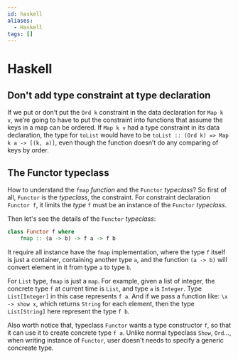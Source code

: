 ```yaml
---
id: haskell
aliases:
  - Haskell
tags: []
---
```


# Haskell

## Don't add type constraint at type declaration

If we put or don’t put the `Ord k` constraint in the data declaration for `Map k v`,
we’re going to have to put the constraint into functions that assume the keys in
a map can be ordered. If `Map k v` had a type constraint in its data declaration,
the type for `toList` would have to be `toList :: (Ord k) => Map k a -> [(k, a)]`,
even though the function doesn’t do any comparing of keys by order.

## The Functor typeclass

How to understand the `fmap` *function* and the `Functor` *typeclass*?
So first of all, `Functor` is the *typeclass*, the constraint.
For constraint declaration `Functor f`, it limits the *type* `f` must be an
instance of the `Functor` *typeclass*.

Then let's see the details of the `Functor` *typeclass*:

```haskell
class Functor f where
    fmap :: (a -> b) -> f a -> f b
```

It require all instance have the `fmap` implementation, where the type `f` itself
is just a container, containing another type `a`, and the function `(a -> b)`
will convert element in it from type `a` to type `b`.

For `List` type, `fmap` is just a `map`. For example, given a list of integer,
the concrete type `f` at current time is `List`, and type `a` is `Integer`.
Type `List[Integer]` in this case represents `f a`.
And if we pass a function like: `\x -> show x`, which returns `String` for
each element, then the type `List[String]` here represent the type `f b`.

Also worth notice that, typeclass `Functor` wants a type constructor `f`,
so that it can use it to create concrete type `f a`.
Unlike normal typeclass `Show`, `Ord`..., when writing instance of
`Functor`, user doesn't needs to specify a generic concreate type.
